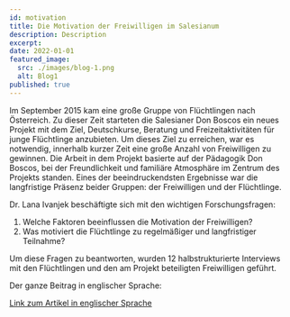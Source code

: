 ```yaml
---
id: motivation
title: Die Motivation der Freiwilligen im Salesianum
description: Description
excerpt:
date: 2022-01-01
featured_image:
  src: ./images/blog-1.png
  alt: Blog1
published: true
---
```


Im September 2015 kam eine große Gruppe von Flüchtlingen nach Österreich. Zu dieser Zeit starteten die Salesianer Don Boscos ein neues Projekt mit dem Ziel, Deutschkurse, Beratung und Freizeitaktivitäten für junge Flüchtlinge anzubieten. Um dieses Ziel zu erreichen, war es notwendig, innerhalb kurzer Zeit eine große Anzahl von Freiwilligen zu gewinnen. Die Arbeit in dem Projekt basierte auf der Pädagogik Don Boscos, bei der Freundlichkeit und familiäre Atmosphäre im Zentrum des Projekts standen. Eines der beeindruckendsten Ergebnisse war die langfristige Präsenz beider Gruppen: der Freiwilligen und der Flüchtlinge. 

Dr. Lana Ivanjek  beschäftigte sich mit den wichtigen Forschungsfragen:

1. Welche Faktoren beeinflussen die Motivation der Freiwilligen?
2. Was motiviert die Flüchtlinge zu regelmäßiger und langfristiger Teilnahme?

Um diese Fragen zu beantworten, wurden 12 halbstrukturierte Interviews mit den Flüchtlingen und den am Projekt beteiligten Freiwilligen geführt. 

Der ganze Beitrag in englischer Sprache:

[Link zum Artikel in englischer Sprache](https://fluechtlinge.donbosco.at)
